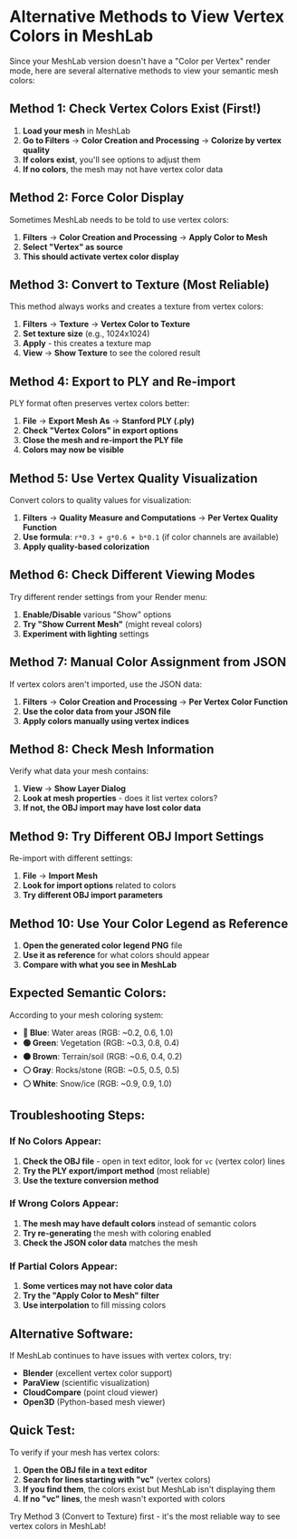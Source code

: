 # Alternative Methods to View Vertex Colors in MeshLab

Since your MeshLab version doesn't have a "Color per Vertex" render mode, here are several alternative methods to view your semantic mesh colors:

## Method 1: Check Vertex Colors Exist (First!)

1. **Load your mesh** in MeshLab
2. **Go to Filters** → **Color Creation and Processing** → **Colorize by vertex quality**
3. **If colors exist**, you'll see options to adjust them
4. **If no colors**, the mesh may not have vertex color data

## Method 2: Force Color Display

Sometimes MeshLab needs to be told to use vertex colors:

1. **Filters** → **Color Creation and Processing** → **Apply Color to Mesh**
2. **Select "Vertex" as source**
3. **This should activate vertex color display**

## Method 3: Convert to Texture (Most Reliable)

This method always works and creates a texture from vertex colors:

1. **Filters** → **Texture** → **Vertex Color to Texture**
2. **Set texture size** (e.g., 1024x1024)
3. **Apply** - this creates a texture map
4. **View** → **Show Texture** to see the colored result

## Method 4: Export to PLY and Re-import

PLY format often preserves vertex colors better:

1. **File** → **Export Mesh As** → **Stanford PLY (.ply)**
2. **Check "Vertex Colors" in export options**
3. **Close the mesh and re-import the PLY file**
4. **Colors may now be visible**

## Method 5: Use Vertex Quality Visualization

Convert colors to quality values for visualization:

1. **Filters** → **Quality Measure and Computations** → **Per Vertex Quality Function**
2. **Use formula**: `r*0.3 + g*0.6 + b*0.1` (if color channels are available)
3. **Apply quality-based colorization**

## Method 6: Check Different Viewing Modes

Try different render settings from your Render menu:

1. **Enable/Disable** various "Show" options
2. **Try "Show Current Mesh"** (might reveal colors)
3. **Experiment with lighting** settings

## Method 7: Manual Color Assignment from JSON

If vertex colors aren't imported, use the JSON data:

1. **Filters** → **Color Creation and Processing** → **Per Vertex Color Function**
2. **Use the color data from your JSON file**
3. **Apply colors manually using vertex indices**

## Method 8: Check Mesh Information

Verify what data your mesh contains:

1. **View** → **Show Layer Dialog**
2. **Look at mesh properties** - does it list vertex colors?
3. **If not, the OBJ import may have lost color data**

## Method 9: Try Different OBJ Import Settings

Re-import with different settings:

1. **File** → **Import Mesh**
2. **Look for import options** related to colors
3. **Try different OBJ import parameters**

## Method 10: Use Your Color Legend as Reference

1. **Open the generated color legend PNG** file
2. **Use it as reference** for what colors should appear
3. **Compare with what you see in MeshLab**

## Expected Semantic Colors:

According to your mesh coloring system:
- **🔵 Blue**: Water areas (RGB: ~0.2, 0.6, 1.0)
- **🟢 Green**: Vegetation (RGB: ~0.3, 0.8, 0.4)  
- **🟤 Brown**: Terrain/soil (RGB: ~0.6, 0.4, 0.2)
- **⚪ Gray**: Rocks/stone (RGB: ~0.5, 0.5, 0.5)
- **⚪ White**: Snow/ice (RGB: ~0.9, 0.9, 1.0)

## Troubleshooting Steps:

### If No Colors Appear:
1. **Check the OBJ file** - open in text editor, look for `vc` (vertex color) lines
2. **Try the PLY export/import method** (most reliable)
3. **Use the texture conversion method**

### If Wrong Colors Appear:
1. **The mesh may have default colors** instead of semantic colors
2. **Try re-generating** the mesh with coloring enabled
3. **Check the JSON color data** matches the mesh

### If Partial Colors Appear:
1. **Some vertices may not have color data**
2. **Try the "Apply Color to Mesh" filter**
3. **Use interpolation** to fill missing colors

## Alternative Software:

If MeshLab continues to have issues with vertex colors, try:
- **Blender** (excellent vertex color support)
- **ParaView** (scientific visualization)
- **CloudCompare** (point cloud viewer)
- **Open3D** (Python-based mesh viewer)

## Quick Test:

To verify if your mesh has vertex colors:

1. **Open the OBJ file in a text editor**
2. **Search for lines starting with "vc"** (vertex colors)
3. **If you find them**, the colors exist but MeshLab isn't displaying them
4. **If no "vc" lines**, the mesh wasn't exported with colors

Try Method 3 (Convert to Texture) first - it's the most reliable way to see vertex colors in MeshLab! 